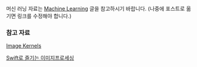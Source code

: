 머신 러닝 자료는 [Machine Learning](../_draft/2016-03-07-Machine-Learning.md) 글을 참고하시기 바랍니다. (나중에 포스트로 옮기면 링크를 수정해야 합니다.)

### 참고 자료 

[Image Kernels](http://setosa.io/ev/image-kernels/)

[Swift로 즐기는 이미지프로세싱](http://blog.burt.pe.kr/swift로-즐기는-이미지프로세싱/)

